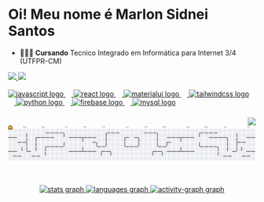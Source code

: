 # Oi! Meu nome é Marlon Sidnei Santos

- 🧑🏽‍💻 **Cursando** Tecnico Integrado em Informática para Internet 3/4 (UTFPR-CM)

<div>
    <a href="https://github.com/MarlonUTF">
    <img height="180em" src="https://github-readme-stats.vercel.app/api?username=MarlonUTF&show_icons=true&theme=merko&include_all_commits=true&count_private=true"/>
    <img height="180em" src="https://github-readme-stats.vercel.app/api/top-langs/?username=MarlonUTF&layout=compact&langs_count=16&theme=merko"/>
</div>

<br clear="both">

<div align="left">
  <img src="https://cdn.jsdelivr.net/gh/devicons/devicon/icons/javascript/javascript-original.svg" height="40" alt="javascript logo"  />
  <img width="12" />
  <img src="https://cdn.jsdelivr.net/gh/devicons/devicon/icons/react/react-original.svg" height="40" alt="react logo"  />
  <img width="12" />
  <img src="https://cdn.jsdelivr.net/gh/devicons/devicon/icons/materialui/materialui-original.svg" height="40" alt="materialui logo"  />
  <img width="12" />
  <img src="https://cdn.simpleicons.org/tailwindcss/06B6D4" height="40" alt="tailwindcss logo"  />
  <img width="12" />
  <img src="https://cdn.jsdelivr.net/gh/devicons/devicon/icons/python/python-original.svg" height="40" alt="python logo"  />
  <img width="12" />
  <img src="https://cdn.jsdelivr.net/gh/devicons/devicon/icons/firebase/firebase-plain.svg" height="40" alt="firebase logo"  />
  <img width="12" />
  <img src="https://cdn.jsdelivr.net/gh/devicons/devicon/icons/mysql/mysql-original.svg" height="40" alt="mysql logo"  />
</div>

###

<img align="right" src="https://visitor-badge.laobi.icu/badge?page_id=MarlonUTF.MarlonUTF&right_color=dodgerblue"  />

###

<picture>
  <source media="(prefers-color-scheme: dark)" srcset="https://raw.githubusercontent.com/MarlonUTF/MarlonUTF/output/pacman-contribution-graph-dark.svg">
  <source media="(prefers-color-scheme: light)" srcset="https://raw.githubusercontent.com/MarlonUTF/MarlonUTF/output/pacman-contribution-graph.svg">
  <img alt="pacman contribution graph" src="https://raw.githubusercontent.com/MarlonUTF/MarlonUTF/output/pacman-contribution-graph.svg">
</picture>

###

<br clear="both">

<div align="center">
  <img src="https://github-readme-stats.vercel.app/api?username=MarlonUTF&hide_title=false&hide_rank=false&show_icons=false&include_all_commits=true&count_private=true&disable_animations=false&theme=tokyonight&locale=en&hide_border=false&order=1" height="150" alt="stats graph"  />
  <img src="https://github-readme-stats.vercel.app/api/top-langs?username=MarlonUTF&locale=en&hide_title=false&layout=compact&card_width=320&langs_count=5&theme=tokyonight&hide_border=false&order=2" height="150" alt="languages graph"  />
  <img src="https://github-readme-activity-graph.vercel.app/graph?username=MarlonUTF&radius=16&theme=tokyo-night&area=true&order=5&hide_border=false&hide_title=false" height="300" alt="activity-graph graph"  />
</div>

###
